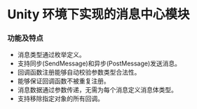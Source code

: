 # Unity 环境下实现的消息中心模块
### 功能及特点
* 消息类型通过枚举定义。
* 支持同步(SendMessage)和异步(PostMessage)发送消息。
* 回调函数注册能够自动校验参数类型合法性。
* 能够保证回调函数不被重复注册。
* 消息数据通过参数传递，无需为每个消息定义消息体类型。
* 支持移除指定对象的所有回调。